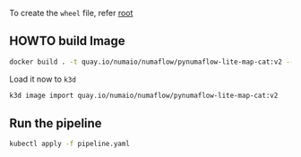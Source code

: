 To create the `wheel` file, refer [root](../../README.md)

## HOWTO build Image

```bash
docker build . -t quay.io/numaio/numaflow/pynumaflow-lite-map-cat:v2 --load
```

Load it now to `k3d`

```bash
k3d image import quay.io/numaio/numaflow/pynumaflow-lite-map-cat:v2
```

## Run the pipeline

```bash
kubectl apply -f pipeline.yaml
```